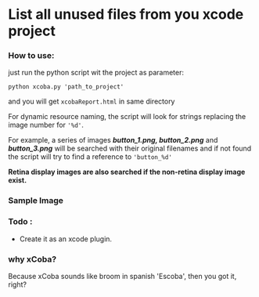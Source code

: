 # List all unused files from you xcode project

### How to use:

just run the python script wit the project as parameter:

```
python xcoba.py 'path_to_project'
```
and you will get `xcobaReport.html` in same directory  

For dynamic resource naming, the script will look for strings replacing the image number for `'%d'`.

For example, a series of images ***button_1.png, button_2.png*** and ***button_3.png*** will be searched with their original
filenames and if not found the script will try to find a reference to `'button_%d'`

**Retina display images are also searched if the non-retina display image exist.**

### Sample Image


### Todo :

- Create it as an xcode plugin.

### why xCoba?
Because xCoba sounds like broom in spanish 'Escoba', then you got it, right?